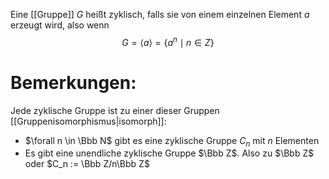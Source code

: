 Eine [[Gruppe]] $G$ heißt zyklisch, falls sie von einem einzelnen Element $a$ erzeugt wird, also wenn
$$G = \langle a \rangle = \{a^n \mid n \in Z\}$$
# Bemerkungen:
Jede zyklische Gruppe ist zu einer dieser Gruppen [[Gruppenisomorphismus|isomorph]]:
- $\forall n \in \Bbb N$ gibt es eine zyklische Gruppe $C_n$ mit $n$ Elementen
- Es gibt eine unendliche zyklische Gruppe $\Bbb Z$.
Also zu $\Bbb Z$ oder $C_n := \Bbb Z/n\Bbb Z$
